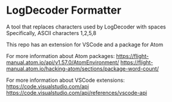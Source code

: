 # LogDecoder Formatter

A tool that replaces characters used by LogDecoder with spaces
Specifically, ASCII characters 1,2,5,8

This repo has an extension for VSCode and a package for Atom

For more information about Atom packages:
https://flight-manual.atom.io/api/v1.57.0/AtomEnvironment/
https://flight-manual.atom.io/hacking-atom/sections/package-word-count/

For more information about VSCode extensions:
https://code.visualstudio.com/api
https://code.visualstudio.com/api/references/vscode-api